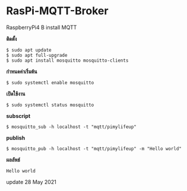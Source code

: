 # RasPi-MQTT-Broker
RaspberryPi4 B install MQTT 

**ติดตั้ง**
~~~
$ sudo apt update
$ sudo apt full-upgrade
$ sudo apt install mosquitto mosquitto-clients
~~~

**กำหนดค่าเริ่มต้น**
~~~
$ sudo systemctl enable mosquitto
~~~

**เปิดใช้งาน**
~~~
$ sudo systemctl status mosquitto
~~~

**subscript**
~~~
$ mosquitto_sub -h localhost -t "mqtt/pimylifeup"
~~~

**publish**
~~~
$ mosquitto_pub -h localhost -t "mqtt/pimylifeup" -m "Hello world"
~~~

**ผลลัพธ์**
~~~
Hello world
~~~

update 28 May 2021
